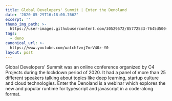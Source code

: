 ```yaml
---
title: Global Developers' Summit | Enter the Denoland
date: '2020-05-29T16:18:00.766Z'
excerpt: ''
thumb_img_path: >-
  https://user-images.githubusercontent.com/30529572/85772533-7645d500-b70c-11ea-9e48-e9b998ebfba4.png
tags:
  - deno
canonical_url: >-
  https://www.youtube.com/watch?v=j7mrV40z-Y0
layout: post
---
```


Global Developers' Summit was an online conference organized by C4 Projects during the lockdown period of 2020. It had a panel of more than 25 different speakers talking about topics like deep learning, startup culture and cloud technologies. Enter the Denoland is a webinar which explores the new and popular runtime for typescript and javascript in a code-along format.
